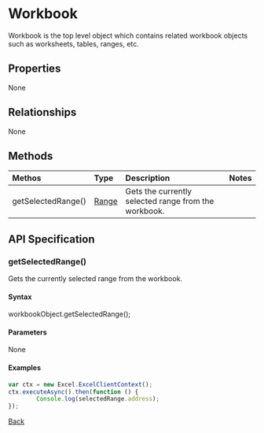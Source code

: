 # Workbook

Workbook is the top level object which contains related workbook objects such as worksheets, tables, ranges, etc.

## Properties
None

## Relationships
None

## Methods
| Methos           | Type    |Description|Notes |
|:---------------|:--------|:----------|:-----|
|getSelectedRange()|[Range](range.md)|Gets the currently selected range from the workbook.||

## API Specification

### getSelectedRange()
Gets the currently selected range from the workbook.

#### Syntax
workbookObject.getSelectedRange();

#### Parameters
None

#### Examples

```js
var ctx = new Excel.ExcelClientContext();
ctx.executeAsync().then(function () {
		Console.log(selectedRange.address);
});
```
[Back](#methods)

